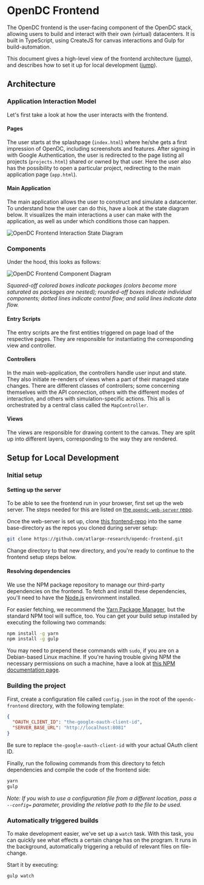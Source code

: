 # OpenDC Frontend

The OpenDC frontend is the user-facing component of the OpenDC stack, allowing users to build and interact with their own (virtual) datacenters. It is built in TypeScript, using CreateJS for canvas interactions and Gulp for build-automation.

This document gives a high-level view of the frontend architecture ([jump](#architecture)), and describes how to set it up for local development ([jump](#setup-for-local-development)).

## Architecture

### Application Interaction Model
Let's first take a look at how the user interacts with the frontend. 

#### Pages
The user starts at the splashpage (`index.html`) where he/she gets a first impression of OpenDC, including screenshots and features. After signing in with Google Authentication, the user is redirected to the page listing all projects (`projects.html`) shared or owned by that user. Here the user also has the possibility to open a particular project, redirecting to the main application page (`app.html`).

#### Main Application
The main application allows the user to construct and simulate a datacenter. To understand how the user can do this, have a look at the state diagram below. It visualizes the main interactions a user can make with the application, as well as under which conditions those can happen.

![OpenDC Frontend Interaction State Diagram](https://raw.githubusercontent.com/atlarge-research/opendc-frontend/master/images/opendc-frontend-interaction-state-diagram.png)

### Components
Under the hood, this looks as follows:

![OpenDC Frontend Component Diagram](https://raw.githubusercontent.com/atlarge-research/opendc-frontend/master/images/opendc-frontend-component-diagram.png)

*Squared-off colored boxes indicate packages (colors become more saturated as packages are nested); rounded-off boxes indicate individual components; dotted lines indicate control flow; and solid lines indicate data flow.*

#### Entry Scripts
The entry scripts are the first entities triggered on page load of the respective pages. They are responsible for instantiating the corresponding view and controller.

#### Controllers
In the main web-application, the controllers handle user input and state. They also initiate re-renders of views when a part of their managed state changes. There are different classes of controllers; some concerning themselves with the API connection, others with the different modes of interaction, and others with simulation-specific actions. This all is orchestrated by a central class called the `MapController`.

#### Views
The views are responsible for drawing content to the canvas. They are split up into different layers, corresponding to the way they are rendered.

## Setup for Local Development

### Initial setup

#### Setting up the server
To be able to see the frontend run in your browser, first set up the web server. The steps needed for this are listed on [the `opendc-web-server` repo](https://github.com/atlarge-research/opendc-web-server).

Once the web-server is set up, clone [this frontend-repo](https://github.com/atlarge-research/opendc-frontend.git) into the same base-directory as the repos you cloned during server setup:

```bash
git clone https://github.com/atlarge-research/opendc-frontend.git
```

Change directory to that new directory, and you're ready to continue to the frontend setup steps below.

#### Resolving dependencies
We use the NPM package repository to manage our third-party dependencies on the frontend. To fetch and install these dependencies, you'll need to have the [Node.js](https://nodejs.org/en/) environment installed. 

For easier fetching, we recommend the [Yarn Package Manager](https://yarnpkg.com), but the standard NPM tool will suffice, too. You can get your build setup installed by executing the following two commands:

```bash
npm install -g yarn
npm install -g gulp
```
   
You may need to prepend these commands with `sudo`, if you are on a Debian-based Linux machine. If you're having trouble giving NPM the necessary permissions on such a machine, have a look at [this NPM documentation page](https://docs.npmjs.com/getting-started/fixing-npm-permissions).

### Building the project
First, create a configuration file called `config.json` in the root of the `opendc-frontend` directory, with the following template:

```json
{
  "OAUTH_CLIENT_ID": "the-google-oauth-client-id",
  "SERVER_BASE_URL": "http://localhost:8081"
}
```

Be sure to replace `the-google-oauth-client-id` with your actual OAuth client ID.

Finally, run the following commands from this directory to fetch dependencies and compile the code of the frontend side:

```bash
yarn
gulp
```

*Note: If you wish to use a configuration file from a different location, pass a `--config=` parameter, providing the relative path to the file to be used.*

### Automatically triggered builds
To make development easier, we've set up a `watch` task. With this task, you can quickly see what effects a certain change has on the program. It runs in the background, automatically triggering a rebuild of relevant files on file-change.

Start it by executing:

```bash
gulp watch
```
